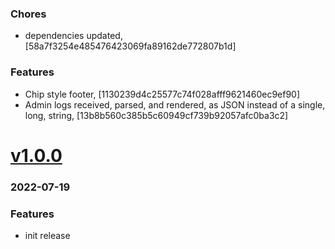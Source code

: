 ### Chores
+ dependencies updated, [58a7f3254e485476423069fa89162de772807b1d]

### Features
+ Chip style footer, [1130239d4c25577c74f028afff9621460ec9ef90]
+ Admin logs received, parsed, and rendered, as JSON instead of a single, long, string, [13b8b560c385b5c60949cf739b92057afc0ba3c2]

# <a href='https://github.com/mrjackwills/mealpedant_vue/releases/tag/v1.0.0'>v1.0.0</a>
### 2022-07-19

### Features
+ init release
